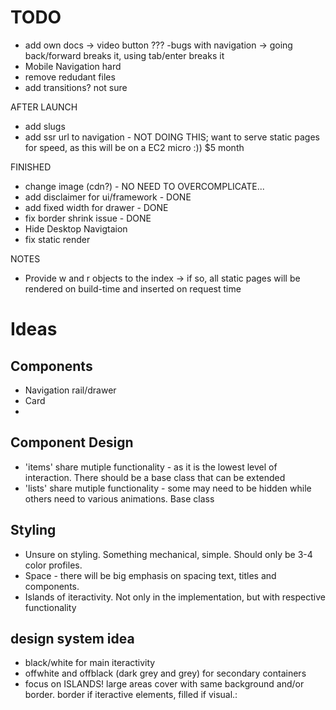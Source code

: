 # TODO

- add own docs -> video button ???
-bugs with navigation -> going back/forward breaks it, using tab/enter breaks it
- Mobile Navigation hard
- remove redudant files
- add transitions? not sure

AFTER LAUNCH
- add slugs 
- add ssr url to navigation - NOT DOING THIS; want to serve static pages for speed, as this will be on a EC2 micro :)) $5 month

FINISHED

- change image (cdn?) - NO NEED TO OVERCOMPLICATE...
- add disclaimer for ui/framework - DONE
- add fixed width for drawer - DONE
- fix border shrink issue - DONE
- Hide Desktop Navigtaion
- fix static render

NOTES

- Provide w and r objects to the index -> if so, all static pages will be rendered on build-time and inserted on request time




































# Ideas

## Components
- Navigation rail/drawer
- Card
-  


## Component Design
- 'items' share mutiple functionality - as it is the lowest level of interaction. There should be a base class that can be extended
- 'lists' share mutiple functionality - some may need to be hidden while others need to various animations. Base class


## Styling

- Unsure on styling. Something mechanical, simple. Should only be 3-4 color profiles.
- Space - there will be big emphasis on spacing text, titles and components.
- Islands of iteractivity. Not only in the implementation, but with respective functionality



## design system idea

- black/white for main iteractivity
- offwhite and offblack (dark grey and grey) for secondary containers
- focus on ISLANDS! large areas cover with same background and/or border. border if iteractive elements, filled if visual.:
